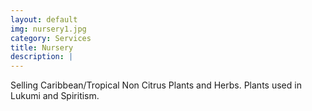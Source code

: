 ```yaml
---
layout: default
img: nursery1.jpg
category: Services
title: Nursery
description: |
---
```

 Selling Caribbean/Tropical Non Citrus Plants and Herbs. Plants used in Lukumi and Spiritism.